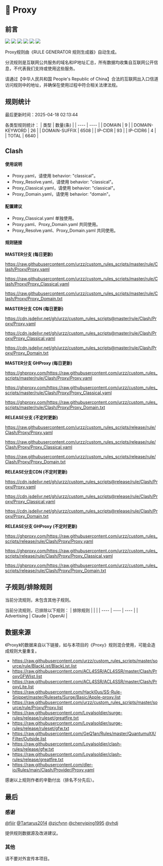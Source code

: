# 🧸 Proxy

## 前言

![](https://shields.io/badge/-移除重复规则-ff69b4) ![](https://shields.io/badge/-DOMAIN与DOMAIN--SUFFIX合并-green) ![](https://shields.io/badge/-DOMAIN--SUFFIX间合并-critical) ![](https://shields.io/badge/-DOMAIN与DOMAIN--KEYWORD合并-9cf) ![](https://shields.io/badge/-DOMAIN--SUFFIX与DOMAIN--KEYWORD合并-blue) ![](https://shields.io/badge/-IP--CIDR(6)合并-blueviolet) 

Proxy规则由《RULE GENERATOR 规则生成器》自动生成。

分流规则是互联网公共服务的域名和IP地址汇总，所有数据均收集自互联网公开信息，不代表我们支持或使用这些服务。

请通过【中华人民共和国 People's Republic of China】合法的互联网出入口信道访问规则中的地址，并确保在使用过程中符合相关法律法规。

## 规则统计

最后更新时间：2025-04-18 02:13:44

各类型规则统计：
| 类型 | 数量(条)  | 
| ---- | ----  |
| DOMAIN | 9  | 
| DOMAIN-KEYWORD | 26  | 
| DOMAIN-SUFFIX | 6508  | 
| IP-CIDR | 93  | 
| IP-CIDR6 | 4  | 
| TOTAL | 6640  | 


## Clash 

#### 使用说明
- Proxy.yaml，请使用 behavior: "classical"。
- Proxy_Resolve.yaml，请使用 behavior: "classical"。
- Proxy_Classical.yaml，请使用 behavior: "classical"。
- Proxy_Domain.yaml，请使用 behavior: "domain"。

#### 配置建议
- Proxy_Classical.yaml 单独使用。
- Proxy.yaml、Proxy_Domain.yaml 共同使用。
- Proxy_Resolve.yaml、Proxy_Domain.yaml 共同使用。

#### 规则链接
**MASTER分支 (每日更新)**

https://raw.githubusercontent.com/urzz/custom_rules_scripts/master/rule/Clash/Proxy/Proxy.yaml

https://raw.githubusercontent.com/urzz/custom_rules_scripts/master/rule/Clash/Proxy/Proxy_Classical.yaml

https://raw.githubusercontent.com/urzz/custom_rules_scripts/master/rule/Clash/Proxy/Proxy_Domain.txt

**MASTER分支 CDN (每日更新)**

https://cdn.jsdelivr.net/gh/urzz/custom_rules_scripts@master/rule/Clash/Proxy/Proxy.yaml

https://cdn.jsdelivr.net/gh/urzz/custom_rules_scripts@master/rule/Clash/Proxy/Proxy_Classical.yaml

https://cdn.jsdelivr.net/gh/urzz/custom_rules_scripts@master/rule/Clash/Proxy/Proxy_Domain.txt

**MASTER分支 GHProxy (每日更新)**

https://ghproxy.com/https://raw.githubusercontent.com/urzz/custom_rules_scripts/master/rule/Clash/Proxy/Proxy.yaml

https://ghproxy.com/https://raw.githubusercontent.com/urzz/custom_rules_scripts/master/rule/Clash/Proxy/Proxy_Classical.yaml

https://ghproxy.com/https://raw.githubusercontent.com/urzz/custom_rules_scripts/master/rule/Clash/Proxy/Proxy_Domain.txt

**RELEASE分支 (不定时更新)**

https://raw.githubusercontent.com/urzz/custom_rules_scripts/release/rule/Clash/Proxy/Proxy.yaml

https://raw.githubusercontent.com/urzz/custom_rules_scripts/release/rule/Clash/Proxy/Proxy_Classical.yaml

https://raw.githubusercontent.com/urzz/custom_rules_scripts/release/rule/Clash/Proxy/Proxy_Domain.txt

**RELEASE分支CDN (不定时更新)**

https://cdn.jsdelivr.net/gh/urzz/custom_rules_scripts@release/rule/Clash/Proxy/Proxy.yaml

https://cdn.jsdelivr.net/gh/urzz/custom_rules_scripts@release/rule/Clash/Proxy/Proxy_Classical.yaml

https://cdn.jsdelivr.net/gh/urzz/custom_rules_scripts@release/rule/Clash/Proxy/Proxy_Domain.txt

**RELEASE分支 GHProxy (不定时更新)**

https://ghproxy.com/https://raw.githubusercontent.com/urzz/custom_rules_scripts/release/rule/Clash/Proxy/Proxy.yaml

https://ghproxy.com/https://raw.githubusercontent.com/urzz/custom_rules_scripts/release/rule/Clash/Proxy/Proxy_Classical.yaml

https://ghproxy.com/https://raw.githubusercontent.com/urzz/custom_rules_scripts/release/rule/Clash/Proxy/Proxy_Domain.txt

## 子规则/排除规则


当前分流规则，未包含其他子规则。

当前分流规则，已排除以下规则：
| 排除规则  |  |  | 
| ---- | ---- | ----  |
| Advertising | Claude | OpenAI  | 

## 数据来源

《Proxy》的数据来自以下链接，如与本项目的《Proxy》规则混合使用，可能会造成规则大量重复。

- https://raw.githubusercontent.com/urzz/custom_rules_scripts/master/source/rule/BlackList/BlackList.list
- https://raw.githubusercontent.com/ACL4SSR/ACL4SSR/master/Clash/ProxyGFWlist.list
- https://raw.githubusercontent.com/ACL4SSR/ACL4SSR/master/Clash/ProxyLite.list
- https://raw.githubusercontent.com/Hackl0us/SS-Rule-Snippet/master/Rulesets/Surge/Basic/Apple-proxy.list
- https://raw.githubusercontent.com/urzz/custom_rules_scripts/master/source/rule/Proxy/Proxy.list
- https://raw.githubusercontent.com/Loyalsoldier/surge-rules/release/ruleset/greatfire.txt
- https://raw.githubusercontent.com/Loyalsoldier/surge-rules/release/ruleset/gfw.txt
- https://raw.githubusercontent.com/GeQ1an/Rules/master/QuantumultX/Filter/Outside.list
- https://raw.githubusercontent.com/Loyalsoldier/clash-rules/release/gfw.txt
- https://raw.githubusercontent.com/Loyalsoldier/clash-rules/release/greatfire.txt
- https://raw.githubusercontent.com/dler-io/Rules/main/Clash/Provider/Proxy.yaml


感谢以上规则作者的辛勤付出（排名不分先后）。

## 最后

### 感谢

[@fiiir](https://github.com/fiiir) [@Tartarus2014](https://github.com/Tartarus2014) [@zjcfynn](https://github.com/zjcfynn) [@chenyiping1995](https://github.com/chenyiping1995) [@vhdj](https://github.com/vhdj)

提供规则数据源及改进建议。

### 其他

请不要对外宣传本项目。